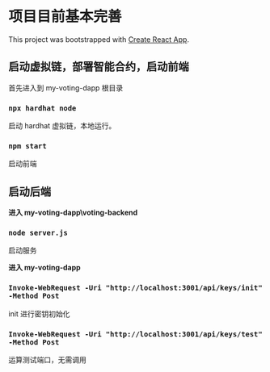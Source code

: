 # 项目目前基本完善

This project was bootstrapped with [Create React App](https://github.com/facebook/create-react-app).

## 启动虚拟链，部署智能合约，启动前端

首先进入到 my-voting-dapp 根目录

### `npx hardhat node`

启动 hardhat 虚拟链，本地运行。

### `npm start`

启动前端

## 启动后端

**进入 my-voting-dapp\voting-backend**

### `node server.js`

启动服务

**进入 my-voting-dapp**

### `Invoke-WebRequest -Uri "http://localhost:3001/api/keys/init" -Method Post`

init 进行密钥初始化

### `Invoke-WebRequest -Uri "http://localhost:3001/api/keys/test" -Method Post`

运算测试端口，无需调用
